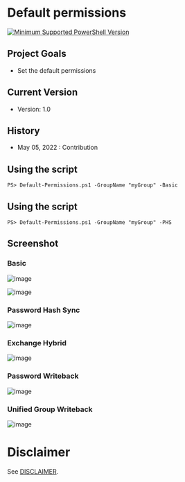 # Default permissions
[![Minimum Supported PowerShell Version](https://img.shields.io/badge/PS-5.1-blue.svg)]()

## Project Goals
- Set the default permissions

## Current Version
- Version: 1.0

## History
- May 05, 2022 : Contribution

## Using the script
```
PS> Default-Permissions.ps1 -GroupName "myGroup" -Basic
```
## Using the script
```
PS> Default-Permissions.ps1 -GroupName "myGroup" -PHS
```
## Screenshot
### Basic
![image](https://user-images.githubusercontent.com/94542446/167056114-e97b1146-62f0-468a-b3b2-5700158584c4.png)

![image](https://user-images.githubusercontent.com/94542446/167056158-9a06c3f8-468c-44d9-ae29-1e1945080e7a.png)

### Password Hash Sync
![image](https://user-images.githubusercontent.com/94542446/167056191-1d976d6f-9463-48fd-9a76-c1f747c84f94.png)

### Exchange Hybrid
![image](https://user-images.githubusercontent.com/94542446/167056225-5c677516-584c-49bf-a4bc-74e3d28f8111.png)

### Password Writeback
![image](https://user-images.githubusercontent.com/94542446/167056285-c16d0f3a-4cb8-4a6d-8f7c-1df5a4008db9.png)

### Unified Group Writeback
![image](https://user-images.githubusercontent.com/94542446/167056322-30c3fceb-aad8-4ad9-abd1-aa3f8b196ed7.png)



# Disclaimer
See [DISCLAIMER](./DISCLAIMER.md).

